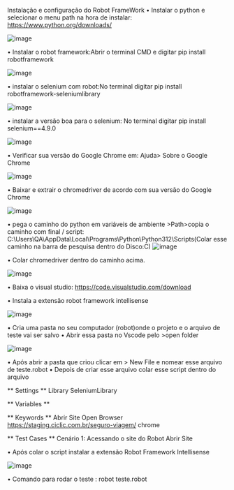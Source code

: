 Instalação e configuração do Robot FrameWork
•	Instalar o python e selecionar o menu path na hora de instalar:   https://www.python.org/downloads/

![image](https://github.com/user-attachments/assets/b1e6092a-b268-498e-98de-a9a7d9323f0f)

•	Instalar o robot framework:Abrir o terminal CMD e digitar pip install robotframework

![image](https://github.com/user-attachments/assets/2d9f0860-4be6-4fa2-9866-8bccac7d5b5d)

•	instalar o selenium com robot:No terminal digitar pip install robotframework-seleniumlibrary

![image](https://github.com/user-attachments/assets/e8ae0661-bd00-4747-b1ea-cc19705ebb22)

• instalar a versão boa para o selenium: No terminal digitar pip install selenium==4.9.0

![image](https://github.com/user-attachments/assets/4d72d139-74f3-4929-904b-95b93759c2b9)

•	Verificar sua versão do Google Chrome em: Ajuda> Sobre o Google Chrome 

![image](https://github.com/user-attachments/assets/5388b2c9-cacb-46c7-b5d8-11fffbc6dd4b)

•	Baixar e extrair o chromedriver de acordo com sua versão do Google Chrome

![image](https://github.com/user-attachments/assets/175f3a56-eb4b-4997-8a57-95e2e381323d)

•	pega o caminho do python em variáveis de ambiente >Path>copia o caminho com final / script: C:\Users\QA\AppData\Local\Programs\Python\Python312\Scripts\(Colar esse caminho na barra de pesquisa dentro do Disco:C)
![image](https://github.com/user-attachments/assets/5fca9a69-65e1-4f20-876a-4620c240ae8e)

•	Colar chromedriver dentro do caminho acima.

![image](https://github.com/user-attachments/assets/29a05637-5395-435d-b3e9-9b85177eaf1c)

•	Baixa o visual studio: https://code.visualstudio.com/download

•	Instala a extensão robot framework intellisense

![image](https://github.com/user-attachments/assets/cadbdca7-8715-4854-bc52-97254335f686)

•	Cria uma pasta no seu computador (robot)onde o  projeto e o arquivo de teste vai ser salvo
•	Abrir essa pasta no Vscode pelo >open folder

![image](https://github.com/user-attachments/assets/04eff910-a603-4cc7-b1e0-f80b574d81ab)

•	Após abrir a pasta que criou clicar em > New File e nomear esse arquivo de teste.robot
•	Depois de criar esse arquivo colar esse script dentro do arquivo

** Settings **
Library  SeleniumLibrary

** Variables **

** Keywords **
Abrir Site
Open Browser https://staging.ciclic.com.br/seguro-viagem/     chrome

** Test Cases **
Cenário 1: Acessando o site do Robot
Abrir Site


•	Após colar o script instalar a extensão Robot Framework Intellisense

![image](https://github.com/user-attachments/assets/bfd950d0-99aa-4956-ad1d-d503b9a501e9)

•	Comando para rodar o teste : robot teste.robot
